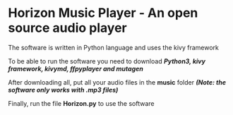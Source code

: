 # Horizon Music Player - An open source audio player

The software is written in Python language and uses the kivy framework

To be able to run the software you need to download ***Python3, kivy framework, kivymd, ffpyplayer and mutagen***

After downloading all, put all your audio files in the **music** folder 
***(Note: the software only works with .mp3 files)***

Finally, run the file **Horizon.py** to use the software
